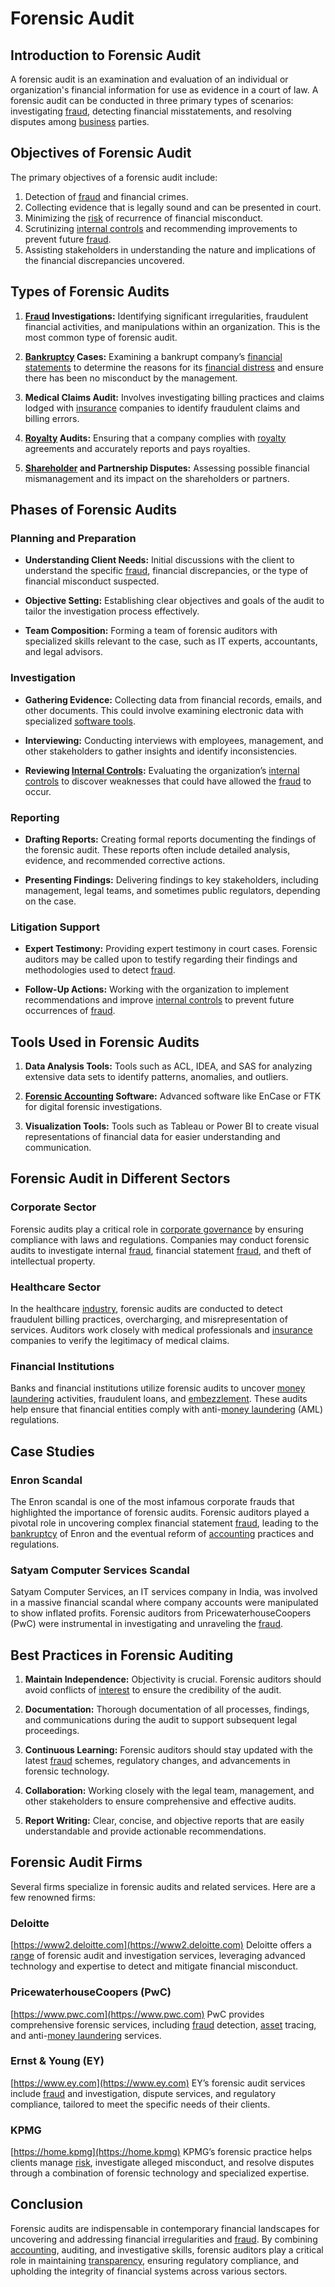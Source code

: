 # Forensic Audit

## Introduction to Forensic Audit

A forensic audit is an examination and evaluation of an individual or organization's financial information for use as evidence in a court of law. A forensic audit can be conducted in three primary types of scenarios: investigating [fraud](../f/fraud.md), detecting financial misstatements, and resolving disputes among [business](../b/business.md) parties.

## Objectives of Forensic Audit

The primary objectives of a forensic audit include:

1. Detection of [fraud](../f/fraud.md) and financial crimes.
2. Collecting evidence that is legally sound and can be presented in court.
3. Minimizing the [risk](../r/risk.md) of recurrence of financial misconduct.
4. Scrutinizing [internal controls](../i/internal_controls.md) and recommending improvements to prevent future [fraud](../f/fraud.md).
5. Assisting stakeholders in understanding the nature and implications of the financial discrepancies uncovered.

## Types of Forensic Audits

1. **[Fraud](../f/fraud.md) Investigations:** Identifying significant irregularities, fraudulent financial activities, and manipulations within an organization. This is the most common type of forensic audit.
   
2. **[Bankruptcy](../b/bankruptcy.md) Cases:** Examining a bankrupt company’s [financial statements](../f/financial_statements.md) to determine the reasons for its [financial distress](../f/financial_distress.md) and ensure there has been no misconduct by the management.
   
3. **Medical Claims Audit:** Involves investigating billing practices and claims lodged with [insurance](../i/insurance.md) companies to identify fraudulent claims and billing errors.
   
4. **[Royalty](../r/royalty.md) Audits:** Ensuring that a company complies with [royalty](../r/royalty.md) agreements and accurately reports and pays royalties. 

5. **[Shareholder](../s/shareholder.md) and Partnership Disputes:** Assessing possible financial mismanagement and its impact on the shareholders or partners.

## Phases of Forensic Audits

### Planning and Preparation
- **Understanding Client Needs:** Initial discussions with the client to understand the specific [fraud](../f/fraud.md), financial discrepancies, or the type of financial misconduct suspected.
  
- **Objective Setting:** Establishing clear objectives and goals of the audit to tailor the investigation process effectively.
  
- **Team Composition:** Forming a team of forensic auditors with specialized skills relevant to the case, such as IT experts, accountants, and legal advisors.

### Investigation
- **Gathering Evidence:** Collecting data from financial records, emails, and other documents. This could involve examining electronic data with specialized [software tools](../s/software_tools_for_trading.md).
  
- **Interviewing:** Conducting interviews with employees, management, and other stakeholders to gather insights and identify inconsistencies.
  
- **Reviewing [Internal Controls](../i/internal_controls.md):** Evaluating the organization’s [internal controls](../i/internal_controls.md) to discover weaknesses that could have allowed the [fraud](../f/fraud.md) to occur.

### Reporting
- **Drafting Reports:** Creating formal reports documenting the findings of the forensic audit. These reports often include detailed analysis, evidence, and recommended corrective actions.
  
- **Presenting Findings:** Delivering findings to key stakeholders, including management, legal teams, and sometimes public regulators, depending on the case.

### Litigation Support
- **Expert Testimony:** Providing expert testimony in court cases. Forensic auditors may be called upon to testify regarding their findings and methodologies used to detect [fraud](../f/fraud.md).
  
- **Follow-Up Actions:** Working with the organization to implement recommendations and improve [internal controls](../i/internal_controls.md) to prevent future occurrences of [fraud](../f/fraud.md).

## Tools Used in Forensic Audits

1. **Data Analysis Tools:** Tools such as ACL, IDEA, and SAS for analyzing extensive data sets to identify patterns, anomalies, and outliers.
   
2. **[Forensic Accounting](../f/forensic_accounting.md) Software:** Advanced software like EnCase or FTK for digital forensic investigations.
   
3. **Visualization Tools:** Tools such as Tableau or Power BI to create visual representations of financial data for easier understanding and communication.

## Forensic Audit in Different Sectors

### Corporate Sector
Forensic audits play a critical role in [corporate governance](../c/corporate_governance.md) by ensuring compliance with laws and regulations. Companies may conduct forensic audits to investigate internal [fraud](../f/fraud.md), financial statement [fraud](../f/fraud.md), and theft of intellectual property.

### Healthcare Sector
In the healthcare [industry](../i/industry.md), forensic audits are conducted to detect fraudulent billing practices, overcharging, and misrepresentation of services. Auditors work closely with medical professionals and [insurance](../i/insurance.md) companies to verify the legitimacy of medical claims.

### Financial Institutions
Banks and financial institutions utilize forensic audits to uncover [money laundering](../m/money_laundering.md) activities, fraudulent loans, and [embezzlement](../e/embezzlement.md). These audits help ensure that financial entities comply with anti-[money laundering](../m/money_laundering.md) (AML) regulations.

## Case Studies

### Enron Scandal
The Enron scandal is one of the most infamous corporate frauds that highlighted the importance of forensic audits. Forensic auditors played a pivotal role in uncovering complex financial statement [fraud](../f/fraud.md), leading to the [bankruptcy](../b/bankruptcy.md) of Enron and the eventual reform of [accounting](../a/accounting.md) practices and regulations.

### Satyam Computer Services Scandal
Satyam Computer Services, an IT services company in India, was involved in a massive financial scandal where company accounts were manipulated to show inflated profits. Forensic auditors from PricewaterhouseCoopers (PwC) were instrumental in investigating and unraveling the [fraud](../f/fraud.md).

## Best Practices in Forensic Auditing

1. **Maintain Independence:** Objectivity is crucial. Forensic auditors should avoid conflicts of [interest](../i/interest.md) to ensure the credibility of the audit.
   
2. **Documentation:** Thorough documentation of all processes, findings, and communications during the audit to support subsequent legal proceedings.
   
3. **Continuous Learning:** Forensic auditors should stay updated with the latest [fraud](../f/fraud.md) schemes, regulatory changes, and advancements in forensic technology.
   
4. **Collaboration:** Working closely with the legal team, management, and other stakeholders to ensure comprehensive and effective audits.
  
5. **Report Writing:** Clear, concise, and objective reports that are easily understandable and provide actionable recommendations.

## Forensic Audit Firms

Several firms specialize in forensic audits and related services. Here are a few renowned firms:

### Deloitte
[https://www2.deloitte.com](https://www2.deloitte.com)
Deloitte offers a [range](../r/range.md) of forensic audit and investigation services, leveraging advanced technology and expertise to detect and mitigate financial misconduct.

### PricewaterhouseCoopers (PwC)
[https://www.pwc.com](https://www.pwc.com)
PwC provides comprehensive forensic services, including [fraud](../f/fraud.md) detection, [asset](../a/asset.md) tracing, and anti-[money laundering](../m/money_laundering.md) services.

### Ernst & Young (EY)
[https://www.ey.com](https://www.ey.com)
EY’s forensic audit services include [fraud](../f/fraud.md) and investigation, dispute services, and regulatory compliance, tailored to meet the specific needs of their clients.

### KPMG
[https://home.kpmg](https://home.kpmg)
KPMG’s forensic practice helps clients manage [risk](../r/risk.md), investigate alleged misconduct, and resolve disputes through a combination of forensic technology and specialized expertise.

## Conclusion

Forensic audits are indispensable in contemporary financial landscapes for uncovering and addressing financial irregularities and [fraud](../f/fraud.md). By combining [accounting](../a/accounting.md), auditing, and investigative skills, forensic auditors play a critical role in maintaining [transparency](../t/transparency.md), ensuring regulatory compliance, and upholding the integrity of financial systems across various sectors.